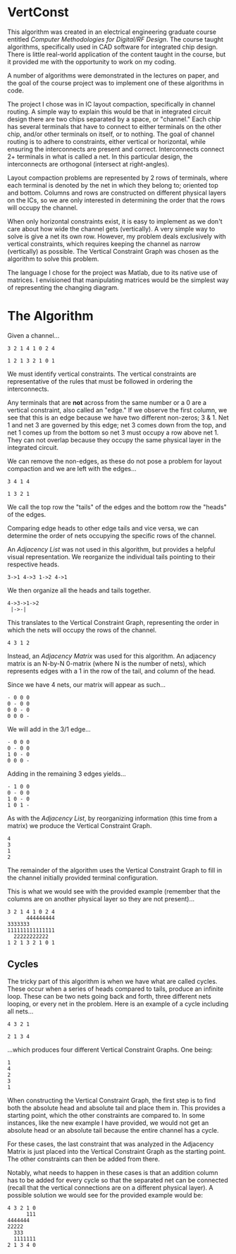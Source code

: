 VertConst
=========
This algorithm was created in an electrical engineering graduate course entitled
*Computer Methodologies for Digital/RF Design*. The course taught algorithms,
specifically used in CAD software for integrated chip design. There is little
real-world application of the content taught in the course, but it provided me
with the opportunity to work on my coding.

A number of algorithms were demonstrated in the lectures on paper, and the goal
of the course project was to implement one of these algorithms in code.

The project I chose was in IC layout compaction, specifically in channel
routing. A simple way to explain this would be that in integrated circuit design
there are two chips separated by a space, or "channel." Each chip has several
terminals that have to connect to either terminals on the other chip, and/or
other terminals on itself, or to nothing. The goal of channel routing is to
adhere to constraints, either vertical or horizontal, while ensuring the
interconnects are present and correct. Interconnects connect 2+ terminals in
what is called a net. In this particular design, the interconnects are
orthogonal (intersect at right-angles).

Layout compaction problems are represented by 2 rows of terminals, where each
terminal is denoted by the net in which they belong to; oriented top and bottom.
Columns and rows are constructed on different physical layers on the ICs, so we
are only interested in determining the order that the rows will occupy the
channel.

When only horizontal constraints exist, it is easy to implement as we don't care
about how wide the channel gets (vertically). A very simple way to solve is give
a net its own row. However, my problem deals exclusively with vertical
constraints, which requires keeping the channel as narrow (vertically) as
possible. The Vertical Constraint Graph was chosen as the algorithm to solve
this problem.

The language I chose for the project was Matlab, due to its native use of
matrices. I envisioned that manipulating matrices would be the simplest way of
representing the changing diagram.

The Algorithm
=============
Given a channel...

    3 2 1 4 1 0 2 4
    
    1 2 1 3 2 1 0 1

We must identify vertical constraints. The vertical constraints are
representative of the rules that must be followed in ordering the interconnects.

Any terminals that are **not** across from the same number or a 0 are a vertical
constraint, also called an "edge." If we observe the first column, we see that
this is an edge because we have two different non-zeros; 3 & 1. Net 1 and net 3
are governed by this edge; net 3 comes down from the top, and net 1 comes up
from the bottom so net 3 must occupy a row above net 1. They can not overlap
because they occupy the same physical layer in the integrated circuit.

We can remove the non-edges, as these do not pose a problem for layout
compaction and we are left with the edges...

    3 4 1 4
    
    1 3 2 1

We call the top row the "tails" of the edges and the bottom row the "heads" of
the edges.

Comparing edge heads to other edge tails and vice versa, we can determine the
order of nets occupying the specific rows of the channel.

An *Adjacency List* was not used in this algorithm, but provides a helpful
visual representation. We reorganize the individual tails pointing to their
respective heads.

    3->1 4->3 1->2 4->1

We then organize all the heads and tails together.

    4->3->1->2
     |->-|

This translates to the Vertical Constraint Graph, representing the order in
which the nets will occupy the rows of the channel.

    4 3 1 2

Instead, an *Adjacency Matrix* was used for this algorithm. An adjacency matrix
is an N-by-N 0-matrix (where N is the number of nets), which represents edges
with a 1 in the row of the tail, and column of the head.

Since we have 4 nets, our matrix will appear as such...

    - 0 0 0
    0 - 0 0
    0 0 - 0
    0 0 0 -

We will add in the 3/1 edge...

    - 0 0 0
    0 - 0 0
    1 0 - 0
    0 0 0 -

Adding in the remaining 3 edges yields...

    - 1 0 0
    0 - 0 0
    1 0 - 0
    1 0 1 -

As with the *Adjacency List*, by reorganizing information (this time from a
matrix) we produce the Vertical Constraint Graph.

    4
    3
    1
    2

The remainder of the algorithm uses the Vertical Constraint Graph to fill in the
channel initially provided terminal configuration.

This is what we would see with the provided example (remember that the columns
are on another physical layer so they are not present)...

    3 2 1 4 1 0 2 4
          444444444
    3333333
    111111111111111
      22222222222
    1 2 1 3 2 1 0 1

Cycles
------
The tricky part of this algorithm is when we have what are called
cycles. These occur when a series of heads compared to tails, produce an
infinite loop. These can be two nets going back and forth, three different nets
looping, or every net in the problem. Here is an example of a cycle including
all nets...

    4 3 2 1
    
    2 1 3 4

...which produces four different Vertical Constraint Graphs. One being:

    1
    4
    2
    3
    1

When constructing the Vertical Constraint Graph, the first step is to find both
the absolute head and absolute tail and place them in. This provides a starting
point, which the other constraints are compared to. In some instances, like the
new example I have provided, we would not get an absolute head or an absolute
tail because the entire channel has a cycle.

For these cases, the last constraint that was analyzed in the Adjacency Matrix
is just placed into the Vertical Constraint Graph as the starting point. The
other constraints can then be added from there.

Notably, what needs to happen in these cases is that an addition column has to
be added for every cycle so that the separated net can be connected (recall that
the vertical connections are on a different physical layer). A possible solution
we would see for the provided example would be:

    4 3 2 1 0
          111
    4444444
    22222
      333
      1111111
    2 1 3 4 0
